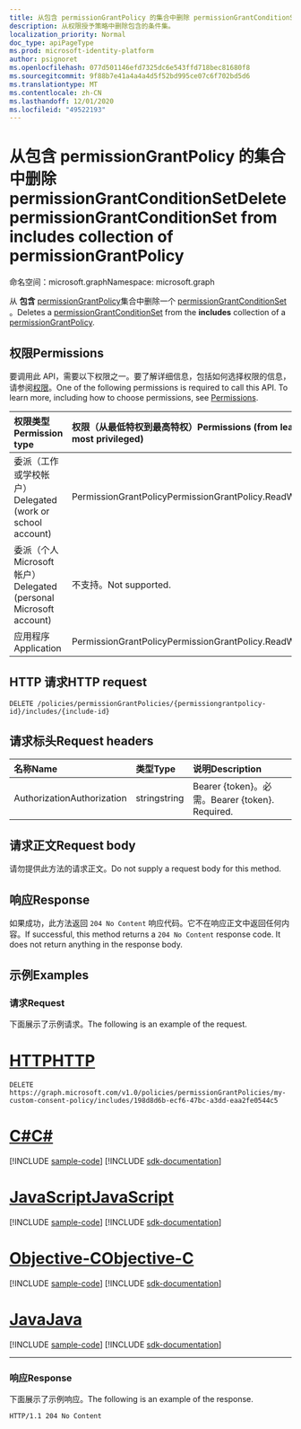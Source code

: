 ```yaml
---
title: 从包含 permissionGrantPolicy 的集合中删除 permissionGrantConditionSet
description: 从权限授予策略中删除包含的条件集。
localization_priority: Normal
doc_type: apiPageType
ms.prod: microsoft-identity-platform
author: psignoret
ms.openlocfilehash: 077d501146efd7325dc6e543ffd718bec81680f8
ms.sourcegitcommit: 9f88b7e41a4a4a4d5f52bd995ce07c6f702bd5d6
ms.translationtype: MT
ms.contentlocale: zh-CN
ms.lasthandoff: 12/01/2020
ms.locfileid: "49522193"
---
```

# <a name="delete-permissiongrantconditionset-from-includes-collection-of-permissiongrantpolicy"></a><span data-ttu-id="bfe43-103">从包含 permissionGrantPolicy 的集合中删除 permissionGrantConditionSet</span><span class="sxs-lookup"><span data-stu-id="bfe43-103">Delete permissionGrantConditionSet from includes collection of permissionGrantPolicy</span></span>

<span data-ttu-id="bfe43-104">命名空间：microsoft.graph</span><span class="sxs-lookup"><span data-stu-id="bfe43-104">Namespace: microsoft.graph</span></span>

<span data-ttu-id="bfe43-105">从 **包含** [permissionGrantPolicy](../resources/permissiongrantpolicy.md)集合中删除一个 [permissionGrantConditionSet](../resources/permissiongrantconditionset.md) 。</span><span class="sxs-lookup"><span data-stu-id="bfe43-105">Deletes a [permissionGrantConditionSet](../resources/permissiongrantconditionset.md) from the **includes** collection of a [permissionGrantPolicy](../resources/permissiongrantpolicy.md).</span></span>

## <a name="permissions"></a><span data-ttu-id="bfe43-106">权限</span><span class="sxs-lookup"><span data-stu-id="bfe43-106">Permissions</span></span>

<span data-ttu-id="bfe43-p101">要调用此 API，需要以下权限之一。要了解详细信息，包括如何选择权限的信息，请参阅[权限](/graph/permissions-reference)。</span><span class="sxs-lookup"><span data-stu-id="bfe43-p101">One of the following permissions is required to call this API. To learn more, including how to choose permissions, see [Permissions](/graph/permissions-reference).</span></span>

| <span data-ttu-id="bfe43-109">权限类型</span><span class="sxs-lookup"><span data-stu-id="bfe43-109">Permission type</span></span>      | <span data-ttu-id="bfe43-110">权限（从最低特权到最高特权）</span><span class="sxs-lookup"><span data-stu-id="bfe43-110">Permissions (from least to most privileged)</span></span>              |
|:--------------------|:---------------------------------------------------------|
| <span data-ttu-id="bfe43-111">委派（工作或学校帐户）</span><span class="sxs-lookup"><span data-stu-id="bfe43-111">Delegated (work or school account)</span></span> | <span data-ttu-id="bfe43-112">PermissionGrantPolicy</span><span class="sxs-lookup"><span data-stu-id="bfe43-112">PermissionGrantPolicy.ReadWrite.All</span></span> |
| <span data-ttu-id="bfe43-113">委派（个人 Microsoft 帐户）</span><span class="sxs-lookup"><span data-stu-id="bfe43-113">Delegated (personal Microsoft account)</span></span> | <span data-ttu-id="bfe43-114">不支持。</span><span class="sxs-lookup"><span data-stu-id="bfe43-114">Not supported.</span></span>    |
| <span data-ttu-id="bfe43-115">应用程序</span><span class="sxs-lookup"><span data-stu-id="bfe43-115">Application</span></span> | <span data-ttu-id="bfe43-116">PermissionGrantPolicy</span><span class="sxs-lookup"><span data-stu-id="bfe43-116">PermissionGrantPolicy.ReadWrite.All</span></span> |

## <a name="http-request"></a><span data-ttu-id="bfe43-117">HTTP 请求</span><span class="sxs-lookup"><span data-stu-id="bfe43-117">HTTP request</span></span>

<!-- { "blockType": "ignored" } -->

```http
DELETE /policies/permissionGrantPolicies/{permissiongrantpolicy-id}/includes/{include-id}
```

## <a name="request-headers"></a><span data-ttu-id="bfe43-118">请求标头</span><span class="sxs-lookup"><span data-stu-id="bfe43-118">Request headers</span></span>

| <span data-ttu-id="bfe43-119">名称</span><span class="sxs-lookup"><span data-stu-id="bfe43-119">Name</span></span>       | <span data-ttu-id="bfe43-120">类型</span><span class="sxs-lookup"><span data-stu-id="bfe43-120">Type</span></span> | <span data-ttu-id="bfe43-121">说明</span><span class="sxs-lookup"><span data-stu-id="bfe43-121">Description</span></span>|
|:---------------|:--------|:----------|
| <span data-ttu-id="bfe43-122">Authorization</span><span class="sxs-lookup"><span data-stu-id="bfe43-122">Authorization</span></span>  | <span data-ttu-id="bfe43-123">string</span><span class="sxs-lookup"><span data-stu-id="bfe43-123">string</span></span>  | <span data-ttu-id="bfe43-p102">Bearer {token}。必需。</span><span class="sxs-lookup"><span data-stu-id="bfe43-p102">Bearer {token}. Required.</span></span> |

## <a name="request-body"></a><span data-ttu-id="bfe43-126">请求正文</span><span class="sxs-lookup"><span data-stu-id="bfe43-126">Request body</span></span>

<span data-ttu-id="bfe43-127">请勿提供此方法的请求正文。</span><span class="sxs-lookup"><span data-stu-id="bfe43-127">Do not supply a request body for this method.</span></span>

## <a name="response"></a><span data-ttu-id="bfe43-128">响应</span><span class="sxs-lookup"><span data-stu-id="bfe43-128">Response</span></span>

<span data-ttu-id="bfe43-p103">如果成功，此方法返回 `204 No Content` 响应代码。它不在响应正文中返回任何内容。</span><span class="sxs-lookup"><span data-stu-id="bfe43-p103">If successful, this method returns a `204 No Content` response code. It does not return anything in the response body.</span></span>

## <a name="examples"></a><span data-ttu-id="bfe43-131">示例</span><span class="sxs-lookup"><span data-stu-id="bfe43-131">Examples</span></span>

### <a name="request"></a><span data-ttu-id="bfe43-132">请求</span><span class="sxs-lookup"><span data-stu-id="bfe43-132">Request</span></span>

<span data-ttu-id="bfe43-133">下面展示了示例请求。</span><span class="sxs-lookup"><span data-stu-id="bfe43-133">The following is an example of the request.</span></span>


# <a name="http"></a>[<span data-ttu-id="bfe43-134">HTTP</span><span class="sxs-lookup"><span data-stu-id="bfe43-134">HTTP</span></span>](#tab/http)
<!-- {
  "blockType": "request",
  "name": "permissiongrantpolicy_delete_includes"
}-->

```http
DELETE https://graph.microsoft.com/v1.0/policies/permissionGrantPolicies/my-custom-consent-policy/includes/198d8d6b-ecf6-47bc-a3dd-eaa2fe0544c5
```
# <a name="c"></a>[<span data-ttu-id="bfe43-135">C#</span><span class="sxs-lookup"><span data-stu-id="bfe43-135">C#</span></span>](#tab/csharp)
[!INCLUDE [sample-code](../includes/snippets/csharp/permissiongrantpolicy-delete-includes-csharp-snippets.md)]
[!INCLUDE [sdk-documentation](../includes/snippets/snippets-sdk-documentation-link.md)]

# <a name="javascript"></a>[<span data-ttu-id="bfe43-136">JavaScript</span><span class="sxs-lookup"><span data-stu-id="bfe43-136">JavaScript</span></span>](#tab/javascript)
[!INCLUDE [sample-code](../includes/snippets/javascript/permissiongrantpolicy-delete-includes-javascript-snippets.md)]
[!INCLUDE [sdk-documentation](../includes/snippets/snippets-sdk-documentation-link.md)]

# <a name="objective-c"></a>[<span data-ttu-id="bfe43-137">Objective-C</span><span class="sxs-lookup"><span data-stu-id="bfe43-137">Objective-C</span></span>](#tab/objc)
[!INCLUDE [sample-code](../includes/snippets/objc/permissiongrantpolicy-delete-includes-objc-snippets.md)]
[!INCLUDE [sdk-documentation](../includes/snippets/snippets-sdk-documentation-link.md)]

# <a name="java"></a>[<span data-ttu-id="bfe43-138">Java</span><span class="sxs-lookup"><span data-stu-id="bfe43-138">Java</span></span>](#tab/java)
[!INCLUDE [sample-code](../includes/snippets/java/permissiongrantpolicy-delete-includes-java-snippets.md)]
[!INCLUDE [sdk-documentation](../includes/snippets/snippets-sdk-documentation-link.md)]

---


### <a name="response"></a><span data-ttu-id="bfe43-139">响应</span><span class="sxs-lookup"><span data-stu-id="bfe43-139">Response</span></span>

<span data-ttu-id="bfe43-140">下面展示了示例响应。</span><span class="sxs-lookup"><span data-stu-id="bfe43-140">The following is an example of the response.</span></span>

<!-- {
  "blockType": "response",
  "truncated": true
} -->

```http
HTTP/1.1 204 No Content
```
